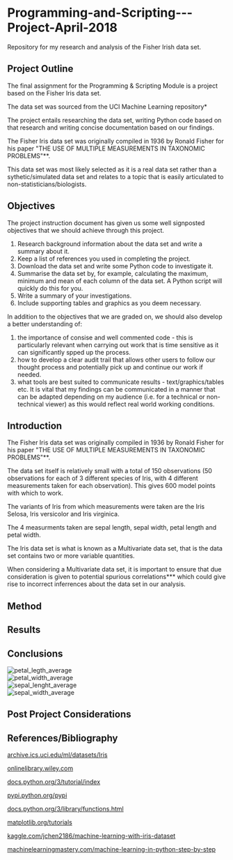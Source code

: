 # Programming-and-Scripting---Project-April-2018
Repository for my research and analysis of the Fisher Irish data set. 


## Project Outline 

The final assignment for the Programming & Scripting Module is a project based on the Fisher Iris data set.

The data set was sourced from the UCI Machine Learning repository*

The project entails researching the data set, writing Python code based on that research and writing concise documentation based on our findings.
	
The Fisher Iris data set was originally compiled in 1936 by Ronald Fisher for his paper "THE USE OF MULTIPLE MEASUREMENTS IN TAXONOMIC PROBLEMS"**.

This data set was most likely selected as it is a real data set rather than a sythetic/simulated data set and relates to a topic that is easily articulated to non-statisticians/biologists.


## Objectives

The project instruction document has given us some well signposted objectives that we should achieve through this project.

1. Research background information about the data set and write a summary about it.
2. Keep a list of references you used in completing the project.
3. Download the data set and write some Python code to investigate it.
4. Summarise the data set by, for example, calculating the maximum, minimum and mean of each column of the data set. A Python script will quickly do this for you.
5. Write a summary of your investigations.
6. Include supporting tables and graphics as you deem necessary.

In addition to the objectives that we are graded on, we should also develop a better understanding of:
1. the importance of consise and well commented code - this is particularly relevant when carrying out work that is time sensitive as it can significantly spped up the process.
2. how to develop a clear audit trail that allows other users to follow our thought process and potentially pick up and continue our work if needed.
3. what tools are best suited to communicate results - text/graphics/tables etc. 
It is vital that my findings can be communicated in a manner that can be adapted depending on my audience (i.e. for a technical or non-technical viewer) as this would reflect real world working conditions.

## Introduction

The Fisher Iris data set was originally compiled in 1936 by Ronald Fisher for his paper "THE USE OF MULTIPLE MEASUREMENTS IN TAXONOMIC PROBLEMS"**.

The data set itself is relatively small with a total of 150 observations (50 observations for each of 3 different species of Iris, with 4 different measurements taken for each observation). This gives 600 model points with which to work.

The variants of Iris from which measurements were taken are the Iris Selosa, Iris versicolor and Iris virginica.

The 4 measurments taken are sepal length, sepal width, petal length and petal width.

The Iris data set is what is known as a Multivariate data set, that is the data set contains two or more variable quantities. 

When considering a Multivariate data set, it is important to ensure that due consideration is given to potential spurious correlations*** which could give rise to incorrect inferrences about the data set in our analysis. 

## Method

## Results

## Conclusions

<img src="https://image.ibb.co/hA1LDc/petal_legth_average.jpg" alt="petal_legth_average" border="0"><br>
<img src="https://image.ibb.co/mbyp6x/petal_width_average.jpg" alt="petal_width_average" border="0"><br>
<img src="https://image.ibb.co/jVgyzH/sepal_lenght_average.jpg" alt="sepal_lenght_average" border="0"><br>
<img src="https://image.ibb.co/daLrKH/sepal_width_average.jpg" alt="sepal_width_average" border="0"><br>

## Post Project Considerations

## References/Bibliography

[archive.ics.uci.edu/ml/datasets/Iris](https://archive.ics.uci.edu/ml/datasets/Iris)

[onlinelibrary.wiley.com](https://onlinelibrary.wiley.com/doi/abs/10.1111/j.1469-1809.1936.tb02137.x)

[docs.python.org/3/tutorial/index](https://docs.python.org/3/tutorial/index.html)

[pypi.python.org/pypi](https://pypi.python.org/pypi)

[docs.python.org/3/library/functions.html](https://docs.python.org/3/library/functions.html)

[matplotlib.org/tutorials](https://matplotlib.org/tutorials/introductory/pyplot.html#sphx-glr-tutorials-introductory-pyplot-py)

[kaggle.com/jchen2186/machine-learning-with-iris-dataset](https://www.kaggle.com/jchen2186/machine-learning-with-iris-dataset)

[machinelearningmastery.com/machine-learning-in-python-step-by-step](https://machinelearningmastery.com/machine-learning-in-python-step-by-step/)

